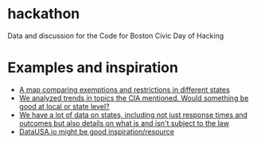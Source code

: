 # hackathon
Data and discussion for the Code for Boston Civic Day of Hacking

# Examples and inspiration

* [A map comparing exemptions and restrictions in different states](https://projects.jsonline.com/apps/state-secrets/)
* [We analyzed trends in topics the CIA mentioned. Would something be good at local or state level?](https://www.muckrock.com/news/archives/2017/sep/21/trend-cia-crest-database/)
* [We have a lot of data on states, including not just response times and outcomes but also details on what is and isn't subject to the law](https://www.muckrock.com/place/united-states-of-america/massachusetts/)
* [DataUSA.io might be good inspiration/resource](https://datausa.io/profile/geo/new-york-ny/#demographics)
